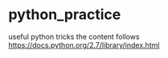 # python_practice
useful python tricks
the content follows https://docs.python.org/2.7/library/index.html
